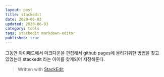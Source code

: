 ```yaml
---
layout: post  
title: stackedit
date: 2020-06-03
updated: 2020-06-03
category: tools
tags: stackedit markdown-editor
published: true
---
```

그동안 아이패드에서 마크다운을 편집해서 github pages에 올리기위한 방법을 찾고 있었는데 stackedit 라는 아이를 찾게되어 저장해둔다. 

> Written with [StackEdit](https://stackedit.io/)
<!--stackedit_data:
eyJoaXN0b3J5IjpbLTY3MTIxOTYzMiwtMTYyOTIyMzE0MV19
-->